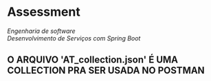 # Assessment

*Engenharia de software*  
*Desenvolvimento de Serviços com Spring Boot*

## O ARQUIVO 'AT_collection.json' É UMA COLLECTION PRA SER USADA NO POSTMAN
